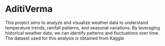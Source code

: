 # AditiVerma
This project aims to analyze and visualize weather data to understand temperature trends, rainfall patterns, and seasonal variations. By leveraging historical weather data, we can identify patterns and fluctuations over time. The dataset used for this analysis is obtained from Kaggle
